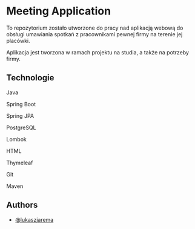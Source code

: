 
# Meeting Application

To repozytorium zostało utworzone do pracy nad aplikacją webową do obsługi umawiania spotkań z pracownikami pewnej firmy na terenie jej placówki.

Aplikacja jest tworzona w ramach projektu na studia, a także na potrzeby firmy.

## Technologie

Java

Spring Boot

Spring JPA

PostgreSQL

Lombok

HTML

Thymeleaf

Git

Maven

## Authors

- [@lukaszjarema](https://github.com/LukaszJarema)

